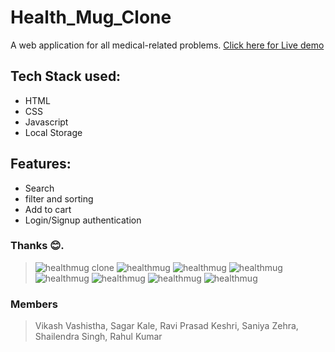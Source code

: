 # Health_Mug_Clone
A web application for all medical-related problems.
<a href="https://healthmugclone.netlify.app" target="_blank">Click here for Live demo</a>


## Tech Stack used:
<ul>
  <li>HTML</li>
  <li>CSS</li>
  <li>Javascript</li>
  <li>Local Storage</li>
</ul>

## Features:
<ul>
  <li>Search</li>
  <li>filter and sorting</li>
  <li>Add to cart</li>
  <li>Login/Signup authentication</li>
</ul>

### Thanks 😊.

> ![healthmug clone](https://static.oxinis.com/healthmug/image/healthmug/healthmug-logo.png)
![healthmug](/images/img1.png)
![healthmug](/images/img2.png)
![healthmug](/images/img3.png)
![healthmug](/images/img4.png)
![healthmug](/images/img5.png)
![healthmug](/images/img6.png)
![healthmug](/images/img7.png)
### Members
> Vikash Vashistha, Sagar Kale, Ravi Prasad Keshri, Saniya Zehra, Shailendra Singh, Rahul Kumar

